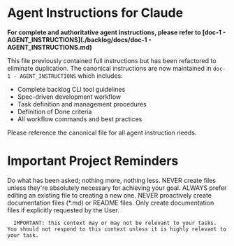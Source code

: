 # Agent Instructions for Claude

**For complete and authoritative agent instructions, please refer to [doc-1 - AGENT_INSTRUCTIONS](./backlog/docs/doc-1 - AGENT_INSTRUCTIONS.md)**

This file previously contained full instructions but has been refactored to eliminate duplication. The canonical instructions are now maintained in `doc-1 - AGENT_INSTRUCTIONS` which includes:

- Complete backlog CLI tool guidelines
- Spec-driven development workflow
- Task definition and management procedures
- Definition of Done criteria
- All workflow commands and best practices

Please reference the canonical file for all agent instruction needs.

# Important Project Reminders

Do what has been asked; nothing more, nothing less.
NEVER create files unless they're absolutely necessary for achieving your goal.
ALWAYS prefer editing an existing file to creating a new one.
NEVER proactively create documentation files (*.md) or README files. Only create documentation files if explicitly requested by the User.


      IMPORTANT: this context may or may not be relevant to your tasks. You should not respond to this context unless it is highly relevant to your task.